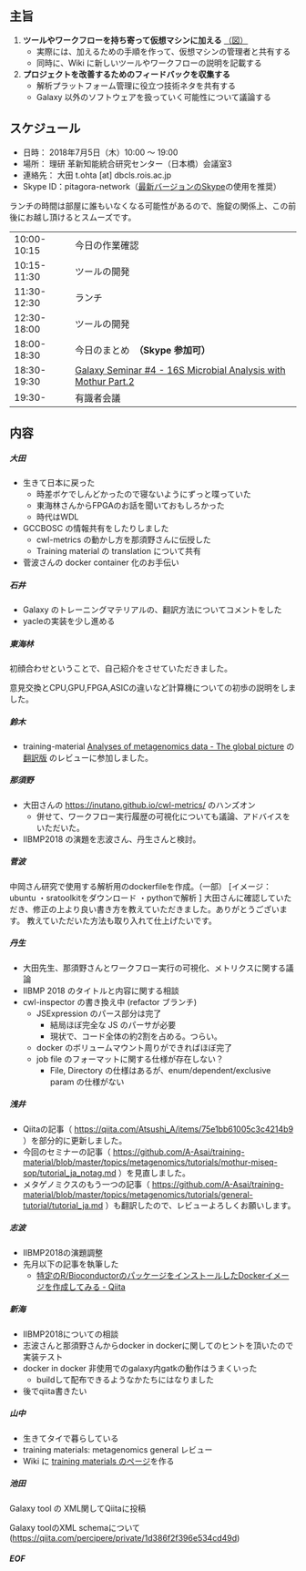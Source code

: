 
主旨
----

1.  **ツールやワークフローを持ち寄って仮想マシンに加える** [（図）](http://www.pitagora-galaxy.org/_/rsrc/1416890873801/about/about_overview.png)
    -   実際には、加えるための手順を作って、仮想マシンの管理者と共有する
    -   同時に、Wiki に新しいツールやワークフローの説明を記載する
2.  **プロジェクトを改善するためのフィードバックを収集する**
    -   解析プラットフォーム管理に役立つ技術ネタを共有する
    -   Galaxy 以外のソフトウェアを扱っていく可能性について議論する

スケジュール
------------

-   日時： 2018年7月5日（木）10:00 〜 19:00
-   場所： 理研 革新知能統合研究センター（日本橋）会議室3
-   連絡先： 大田 t.ohta \[at\] dbcls.rois.ac.jp
-   Skype ID：pitagora-network（[最新バージョンのSkype](http://www.skype.com/ja/)の使用を推奨）

ランチの時間は部屋に誰もいなくなる可能性があるので、施錠の関係上、この前後にお越し頂けるとスムーズです。

|             |                                                                                                              |
|-------------|--------------------------------------------------------------------------------------------------------------|
| 10:00-10:15 | 今日の作業確認                                                                                               |
| 10:15-11:30 | ツールの開発                                                                                                 |
| 11:30-12:30 | ランチ                                                                                                       |
| 12:30-18:00 | ツールの開発                                                                                                 |
| 18:00-18:30 | 今日のまとめ　**（Skype 参加可）**                                                                           |
| 18:30-19:30 | [Galaxy Seminar \#4 - 16S Microbial Analysis with Mothur Part.2](https://pitagora.connpass.com/event/91353/) |
| 19:30-      | 有識者会議                                                                                                   |

内容
----

##### 大田

-   生きて日本に戻った
    -   時差ボケでしんどかったので寝ないようにずっと喋っていた
    -   東海林さんからFPGAのお話を聞いておもしろかった
    -   時代はWDL
-   GCCBOSC の情報共有をしたりしました
    -   cwl-metrics の動かし方を那須野さんに伝授した
    -   Training material の translation について共有
-   菅波さんの docker container 化のお手伝い

##### 石井

-   Galaxy のトレーニングマテリアルの、翻訳方法についてコメントをした
-   yacleの実装を少し進める

##### 東海林

初顔合わせということで、自己紹介をさせていただきました。

意見交換とCPU,GPU,FPGA,ASICの違いなど計算機についての初歩の説明をしました。

##### 鈴木

-   training-material [Analyses of metagenomics data - The global picture](http://galaxyproject.github.io/training-material/topics/metagenomics/tutorials/general-tutorial/tutorial.html) の [翻訳版](https://docs.google.com/document/d/17FpU4ejii4Usyeyof-nrlYM3supNhIiLKwHLnW5oPGc/edit) のレビューに参加しました。

##### 那須野

-   大田さんの <https://inutano.github.io/cwl-metrics/> のハンズオン
    -   併せて、ワークフロー実行履歴の可視化についても議論、アドバイスをいただいた。
-   IIBMP2018 の演題を志波さん、丹生さんと検討。

##### 菅波

中岡さん研究で使用する解析用のdockerfileを作成。（一部） \[イメージ：ubuntu ・sratoolkitをダウンロード ・pythonで解析 \] 大田さんに確認していただき、修正の上より良い書き方を教えていただきました。ありがとうございます。 教えていただいた方法も取り入れて仕上げたいです。

##### 丹生

-   大田先生、那須野さんとワークフロー実行の可視化、メトリクスに関する議論
-   IIBMP 2018 のタイトルと内容に関する相談
-   cwl-inspector の書き換え中 (refactor ブランチ)
    -   JSExpression のパース部分は完了
        -   結局ほぼ完全な JS のパーサが必要
        -   現状で、コード全体の約2割を占める。つらい。
    -   docker のボリュームマウント周りができればほぼ完了
    -   job file のフォーマットに関する仕様が存在しない？
        -   File, Directory の仕様はあるが、enum/dependent/exclusive param の仕様がない

##### 浅井

-   Qiitaの記事（ <https://qiita.com/Atsushi_A/items/75e1bb61005c3c4214b9> ）を部分的に更新しました。
-   今回のセミナーの記事（ <https://github.com/A-Asai/training-material/blob/master/topics/metagenomics/tutorials/mothur-miseq-sop/tutorial_ja_notag.md> ）を見直しました。
-   メタゲノミクスのもう一つの記事（ <https://github.com/A-Asai/training-material/blob/master/topics/metagenomics/tutorials/general-tutorial/tutorial_ja.md> ）も翻訳したので、レビューよろしくお願いします。

##### 志波

-   IIBMP2018の演題調整
-   先月以下の記事を執筆した
    -   [特定のR/BioconductorのパッケージをインストールしたDockerイメージを作成してみる - Qiita](https://qiita.com/youyuh48/items/85ce071edf65163455f9)

##### 新海

-   IIBMP2018についての相談
-   志波さんと那須野さんからdocker in dockerに関してのヒントを頂いたので実装テスト
-   docker in docker 非使用でのgalaxy内gatkの動作はうまくいった
    -   buildして配布できるようなかたちにはなりました
-   後でqiita書きたい

##### 山中

-   生きてタイで暮らしている
-   training materials: metagenomics general レビュー
-   Wiki に [training materials のページ](http://wiki.pitagora-galaxy.org/wiki/index.php/Get_Started)を作る

##### 池田

Galaxy tool の XML関してQiitaに投稿

Galaxy toolのXML schemaについて(https://qiita.com/percipere/private/1d386f2f396e534cd49d)

##### EOF